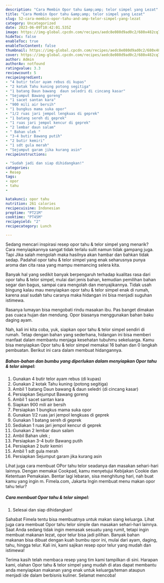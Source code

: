 ```yaml
---
description: "Cara Membin Opor tahu &amp;amp; telor simpel yang Lezat"
title: "Cara Membin Opor tahu &amp;amp; telor simpel yang Lezat"
slug: 52-cara-membin-opor-tahu-and-amp-telor-simpel-yang-lezat
category: Uncategorized
date: 2023-06-09T10:42:01.535Z
image: https://img-global.cpcdn.com/recipes/aedc8e080d9ad0c2/680x482cq70/opor-tahu-telor-simpel-foto-resep-utama.jpg
hideToc: false
enableToc: true
enableTocContent: false
thumbnail: https://img-global.cpcdn.com/recipes/aedc8e080d9ad0c2/680x482cq70/opor-tahu-telor-simpel-foto-resep-utama.jpg
cover: https://img-global.cpcdn.com/recipes/aedc8e080d9ad0c2/680x482cq70/opor-tahu-telor-simpel-foto-resep-utama.jpg
author: Admin
authorAv: notfound
ratingvalue: 3.3
reviewcount: 5
recipeingredient:
- "4 butir telor ayam rebus di kupas"
- "2 kotak Tahu kuning potong segitiga"
- "1 batang Daun bawang  daun seledri di cincang kasar"
- "Sejumput Bawang goreng"
- "1 sacet santan kara"
- "900 mili air bersih"
- "1 bungkus mama suka opor"
- "1/2 ruas jari jempol lengkuas di geprek"
- "1 batang sereh di geprek"
- "1 ruas jari jempol kencur di geprek"
- "2 lembar daun salam"
- " Bahan ulek "
- "3-4 butir Bawang putih"
- "2 butir kemiri"
- "1 sdt gula merah"
- "Sejumput garam jika kurang asin"
recipeinstructions:

- "Sudah jadi dan siap dihidangkan!"
categories:
- Resep
tags:
- opor
- tahu
- 

katakunci: opor tahu  
nutrition: 261 calories
recipecuisine: Indonesian
preptime: "PT21M"
cooktime: "PT45M"
recipeyield: "2"
recipecategory: Lunch

---
```



Sedang mencari inspirasi resep opor tahu &amp; telor simpel yang menarik? Cara menyiapkannya sangat tidak terlalu sulit namun tidak gampang juga. Tapi Jika salah mengolah maka hasilnya akan hambar dan bahkan tidak sedap. Padahal opor tahu &amp; telor simpel yang enak seharusnya punya aroma dan cita rasa yang mampu memancing selera kita.


Banyak hal yang sedikit banyak berpengaruh terhadap kualitas rasa dari opor tahu &amp; telor simpel, mulai dari jenis bahan, kemudian pemilihan bahan segar dan bagus, sampai cara mengolah dan menyajikannya. Tidak usah bingung kalau mau menyiapkan opor tahu &amp; telor simpel enak di rumah, karena asal sudah tahu caranya maka hidangan ini bisa menjadi suguhan istimewa.

Rasanya lumayan bisa mengobati rindu masakan ibu. Pas banget dimakan pas cuaca hujan dan mendung. Opor biasanya menggunakan bahan baku daging ayam.


Nah, kali ini kita coba, yuk, siapkan opor tahu &amp; telor simpel sendiri di rumah. Tetap dengan bahan yang sederhana, hidangan ini bisa memberi manfaat dalam membantu menjaga kesehatan tubuhmu sekeluarga. Kamu bisa menyiapkan Opor tahu &amp; telor simpel memakai 16 bahan dan 0 langkah pembuatan. Berikut ini cara dalam membuat hidangannya.

<!--inarticleads1-->

##### Bahan-bahan dan bumbu yang diperlukan dalam menyiapkan Opor tahu &amp; telor simpel:

1. Gunakan 4 butir telor ayam rebus (di kupas)
1. Gunakan 2 kotak Tahu kuning (potong segitiga)
1. Ambil 1 batang Daun bawang &amp; daun seledri (di cincang kasar)
1. Persiapkan Sejumput Bawang goreng
1. Ambil 1 sacet santan kara
1. Siapkan 900 mili air bersih
1. Persiapkan 1 bungkus mama suka opor
1. Gunakan 1/2 ruas jari jempol lengkuas di geprek
1. Gunakan 1 batang sereh di geprek
1. Sediakan 1 ruas jari jempol kencur di geprek
1. Gunakan 2 lembar daun salam
1. Ambil  Bahan ulek ;
1. Persiapkan 3-4 butir Bawang putih
1. Persiapkan 2 butir kemiri
1. Ambil 1 sdt gula merah
1. Persiapkan Sejumput garam jika kurang asin


Lihat juga cara membuat OPor tahu telor seadanya dan masakan sehari-hari lainnya. Dengan memakai Cookpad, kamu menyetujui Kebijakan Cookie dan Ketentuan Pemakaian. Bentar lagi lebaran, sisa menghitung hari, nah buat kamu yang ingin m. Fimela.com, Jakarta Ingin membuat menu makan opor tahu telur? 

<!--inarticleads2-->

##### Cara membuat Opor tahu &amp; telor simpel:


1. Selesai dan siap dihidangkan!

Sahabat Fimela tentu bisa membuatnya untuk makan siang keluarga. Lihat juga cara membuat Opor tahu telor simple dan masakan sehari-hari lainnya. Saat Anda sedang tidak ingin memasak sesuatu yang rumit, tetapi ingin membuat makanan lezat, opor telur bisa jadi pilihan. Banyak bahan makanan bisa dibuat dengan kuah bumbu opor ini, mulai dari ayam, daging, tahu, hingga telur. Kali ini, kami sajikan resep opor telur yang mudah dan istimewa! 

Terima kasih telah membaca resep yang tim kami tampilkan di sini. Harapan kami, olahan Opor tahu &amp; telor simpel yang mudah di atas dapat membantu anda menyiapkan makanan yang enak untuk keluarga/teman ataupun menjadi ide dalam berbisnis kuliner. Selamat mencoba!
